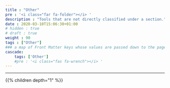 ```yaml
---
title : "Other"
pre : '<i class="far fa-folder"></i> '
description : "Tools that are not directly classified under a section."
date : 2020-03-10T15:06:30+01:00
# hidden : true
# draft : true
weight : 90
tags : ["Other"]
### a map of Front Matter keys whose values are passed down to the page's descendants unless overwritten by self or a closer ancestor's cascade. 
cascade:
    tags: ['Other']
    #pre : '<i class="fas fa-wrench"></i> '
---
```


---

{{% children depth="1" %}}
